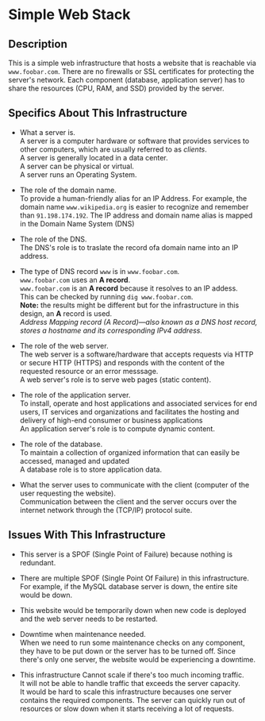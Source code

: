 # Simple Web Stack

## Description

This is a simple web infrastructure that hosts a website that is reachable via `www.foobar.com`. There are no firewalls or SSL certificates for protecting the server's network. Each component (database, application server) has to share the resources (CPU, RAM, and SSD) provided by the server.

## Specifics About This Infrastructure

+ What a server is.<br/>A server is a computer hardware or software that provides services to other computers, which are usually referred to as *clients*.
<br/>A server is generally located in a data center.
<br/>A server can be physical or virtual.
<br/>A server runs an Operating System. 

+ The role of the domain name.<br/>To provide a human-friendly alias for an IP Address. For example, the domain name `www.wikipedia.org` is easier to recognize and remember than `91.198.174.192`. The IP address and domain name alias is mapped in the Domain Name System (DNS)

+ The role of the DNS.<br/>The DNS's role is to traslate the record ofa domain name into an IP address. 

+ The type of DNS record `www` is in `www.foobar.com`.<br/>`www.foobar.com` uses an **A record**.
<br/>`www.foobar.com` is an **A record** because it resolves to an IP addess.
<br/>This can be checked by running `dig www.foobar.com`.<br/>**Note:** the results might be different but for the infrastructure in this design, an **A** record is used.<br/>
<i>Address Mapping record (A Record)—also known as a DNS host record, stores a hostname and its corresponding IPv4 address.</i>

+ The role of the web server.<br/>The web server is a software/hardware that accepts requests via HTTP or secure HTTP (HTTPS) and responds with the content of the requested resource or an error messsage.
<br/>A web server's role is to serve web pages (static content).

+ The role of the application server.<br/>To install, operate and host applications and associated services for end users, IT services and organizations and facilitates the hosting and delivery of high-end consumer or business applications
<br/>An application server's role is to compute dynamic content.

+ The role of the database.<br/>To maintain a collection of organized information that can easily be accessed, managed and updated
<br/>A database role is to store application data.

+ What the server uses to communicate with the client (computer of the user requesting the website).<br/>Communication between the client and the server occurs over the internet network through the (TCP/IP) protocol suite.

## Issues With This Infrastructure

+ This server is a SPOF (Single Point of Failure) because nothing is redundant.
+ There are multiple SPOF (Single Point Of Failure) in this infrastructure.<br/>For example, if the MySQL database server is down, the entire site would be down.
+ This website would be temporarily down when new code is deployed and the web server needs to be restarted.
+ Downtime when maintenance needed.<br/>When we need to run some maintenance checks on any component, they have to be put down or the server has to be turned off. Since there's only one server, the website would be experiencing a downtime.

+ This infrastructure Cannot scale if there's too much incoming traffic.
<br/>It will not be able to handle traffic that exceeds the server capacity.
<br/>It would be hard to scale this infrastructure becauses one server contains the required components. The server can quickly run out of resources or slow down when it starts receiving a lot of requests.
